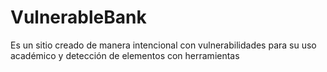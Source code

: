 # VulnerableBank
Es un sitio creado de manera intencional con vulnerabilidades para su uso académico y detección de elementos con herramientas
